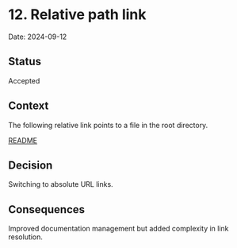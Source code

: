 # 12. Relative path link

Date: 2024-09-12

## Status

Accepted

## Context

The following relative link points to a file in the root directory.

[README](../../README.md)

## Decision

Switching to absolute URL links.

## Consequences

Improved documentation management but added complexity in link resolution.
